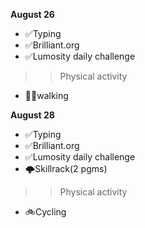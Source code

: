 **August 26**

- ✅Typing
- ✅Brilliant.org
- ✅Lumosity daily challenge
>>Physical activity
- 🚶‍♀️walking


**August 28**

- ✅Typing
- ✅Brilliant.org
- ✅Lumosity daily challenge
- 🌩️Skillrack(2 pgms)
>>Physical activity
- 🚲Cycling

